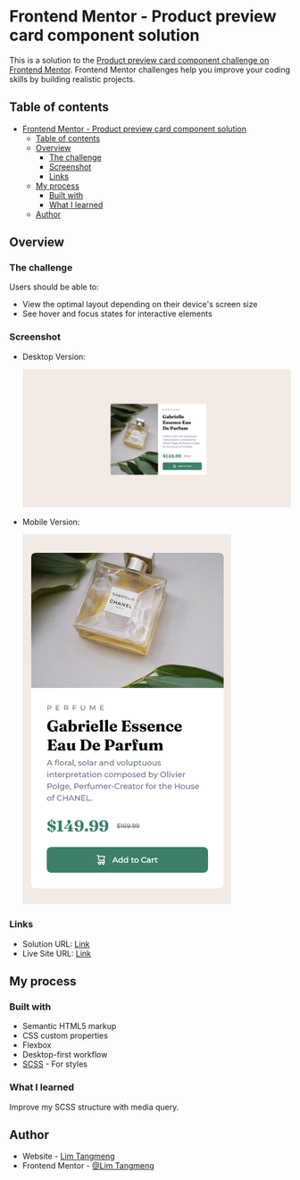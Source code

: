 # Frontend Mentor - Product preview card component solution

This is a solution to the [Product preview card component challenge on Frontend Mentor](https://www.frontendmentor.io/challenges/product-preview-card-component-GO7UmttRfa). Frontend Mentor challenges help you improve your coding skills by building realistic projects.

## Table of contents

- [Frontend Mentor - Product preview card component solution](#frontend-mentor---product-preview-card-component-solution)
  - [Table of contents](#table-of-contents)
  - [Overview](#overview)
    - [The challenge](#the-challenge)
    - [Screenshot](#screenshot)
    - [Links](#links)
  - [My process](#my-process)
    - [Built with](#built-with)
    - [What I learned](#what-i-learned)
  - [Author](#author)

## Overview

### The challenge

Users should be able to:

- View the optimal layout depending on their device's screen size
- See hover and focus states for interactive elements

### Screenshot

- Desktop Version:

  ![Product Preview Desktop](./output/product_preview.png)

- Mobile Version:

  ![Product Preview Mobile](./output/product_preview_mobile.png)

### Links

- Solution URL: [Link](https://github.com/ImFropZ/Frontend-Mentor/tree/main/product-preview-card-component-main)
- Live Site URL: [Link](https://frontend-mentor-fropz.vercel.app/product-preview-card)

## My process

### Built with

- Semantic HTML5 markup
- CSS custom properties
- Flexbox
- Desktop-first workflow
- [SCSS](https://sass-lang.com/documentation/syntax) - For styles

### What I learned

Improve my SCSS structure with media query.

## Author

- Website - [Lim Tangmeng](https://www.limtangmeng.vercel.com)
- Frontend Mentor - [@Lim Tangmeng](https://www.frontendmentor.io/profile/ImFropZ)
